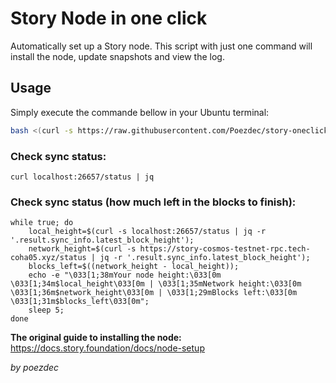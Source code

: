 # **Story Node in one click**
Automatically set up a Story node. This script with just one command will install the node, update snapshots and view the log.

## **Usage**
Simply execute the commande bellow in your Ubuntu terminal:

```bash
bash <(curl -s https://raw.githubusercontent.com/Poezdec/story-oneclick/main/story_node_oneclick.sh)
```



### **Check sync status:**
```
curl localhost:26657/status | jq
```

### **Check sync status (how much left in the blocks to finish):**

```
while true; do
    local_height=$(curl -s localhost:26657/status | jq -r '.result.sync_info.latest_block_height');
    network_height=$(curl -s https://story-cosmos-testnet-rpc.tech-coha05.xyz/status | jq -r '.result.sync_info.latest_block_height');
    blocks_left=$((network_height - local_height));
    echo -e "\033[1;38mYour node height:\033[0m \033[1;34m$local_height\033[0m | \033[1;35mNetwork height:\033[0m \033[1;36m$network_height\033[0m | \033[1;29mBlocks left:\033[0m \033[1;31m$blocks_left\033[0m";
    sleep 5;
done
```

**The original guide to installing the node:**
https://docs.story.foundation/docs/node-setup

_by poezdec_

